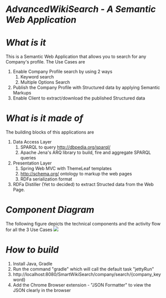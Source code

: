 # <em>AdvancedWikiSearch - A Semantic Web Application</em>

# <em>What is it</em>
This is a Semantic Web Application that allows you to search for any Company's profile. 
The Use Cases are
  <ol>
    <li>Enable Company Profile search by using 2 ways
        <ol>
          <li>Keyword search</li>
          <li>Multiple Options Search</li>
        </ol>
    </li>
    <li>Publish the Company Profile with Structured data by applying Semantic Markups</li>
    <li>Enable Client to extract/download the published Structured data</li>
  </ol>

# <em>What is it made of</em>
  The building blocks of this applications are
    <ol>
      <li>Data Access Layer
            <ol>
                <li>SPARQL to query <a href="http://dbpedia.org/sparql/">http://dbpedia.org/sparql/</a></li>
                <li>Apache Jena's ARQ library to build, fire and aggregate SPARQL queries</li>
            </ol>
      </li>
      <li>Presentation Layer
          <ol>
            <li>Spring Web MVC with ThemeLeaf templates</li>
            <li><a href="http://schema.org/">http://schema.org/</a> ontology to markup the web pages</li>
            <li>RDFa serialization format</li>
          </ol>
      </li>
      <li>RDFa Distiller (Yet to decided) to extract Structed data from the Web Page.</li>
    </ol>
    
# <em>Component Diagram</em>
  The following figure depicts the technical components and the activity flow for all the 3 Use Cases
  <img src="https://s3-us-west-2.amazonaws.com/semanticwikisearch/images/ComponentDiagram.png"/>
  
# <em>How to build</em>
  <ol>
  	<li>Install Java, Gradle</li>
  	<li>Run the command "gradle" which will call the default task "jettyRun"</li>
  	<li>http://localhost:8080/SmartWikiSearch/company/search/{company_keyword}</li> 
  	<li>Add the Chrome Browser extension - "JSON Formatter" to view the JSON clearly in the browser</>
  </ol>